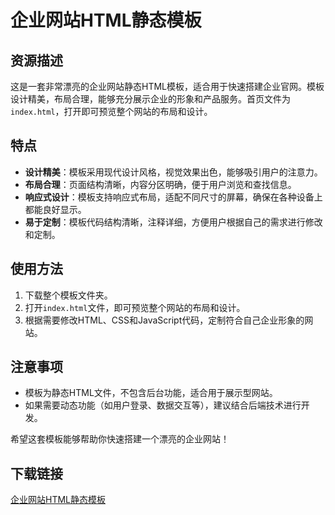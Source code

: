 # 企业网站HTML静态模板

## 资源描述

这是一套非常漂亮的企业网站静态HTML模板，适合用于快速搭建企业官网。模板设计精美，布局合理，能够充分展示企业的形象和产品服务。首页文件为`index.html`，打开即可预览整个网站的布局和设计。

## 特点

- **设计精美**：模板采用现代设计风格，视觉效果出色，能够吸引用户的注意力。
- **布局合理**：页面结构清晰，内容分区明确，便于用户浏览和查找信息。
- **响应式设计**：模板支持响应式布局，适配不同尺寸的屏幕，确保在各种设备上都能良好显示。
- **易于定制**：模板代码结构清晰，注释详细，方便用户根据自己的需求进行修改和定制。

## 使用方法

1. 下载整个模板文件夹。
2. 打开`index.html`文件，即可预览整个网站的布局和设计。
3. 根据需要修改HTML、CSS和JavaScript代码，定制符合自己企业形象的网站。

## 注意事项

- 模板为静态HTML文件，不包含后台功能，适合用于展示型网站。
- 如果需要动态功能（如用户登录、数据交互等），建议结合后端技术进行开发。

希望这套模板能够帮助你快速搭建一个漂亮的企业网站！

## 下载链接

[企业网站HTML静态模板](https://pan.quark.cn/s/9f5226666276)